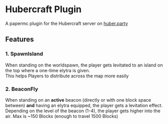 # Hubercraft Plugin

A papermc plugin for the Hubercraft server on [huber.party](huber.party)

## Features

### 1. SpawnIsland

When standing on the worldspawn, the player gets levitated to an island on the top where a one-time elytra is given.  
This helps Players to distribute across the map more easily

### 2. BeaconFly

When standing on an **active** beacon (directly or with one block space between) **and** having an elytra equipped, the
player gets a levitation effect.  
Depending on the level of the beacon (1-4), the player gets higher into the air. Max is ~150 Blocks (enough to travel
1500 Blocks)
